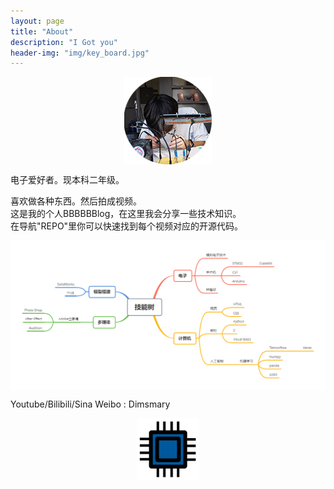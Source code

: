 ```yaml
---
layout: page
title: "About"
description: "I Got you"
header-img: "img/key_board.jpg"
---
```


<center>
    <p><img src="img/Zero.png" align="center"></p>
</center>

电子爱好者。现本科二年级。  

喜欢做各种东西。然后拍成视频。  
这是我的个人BBBBBBlog，在这里我会分享一些技术知识。  
在导航"REPO"里你可以快速找到每个视频对应的开源代码。  

 <center>
    <p><img src="img/skitree.png" align="center"></p>
</center>




 Youtube/Bilibili/Sina Weibo : Dimsmary
 <center>
    <p><img src="img/favicon.png" align="center" width="100"></p>
</center>
